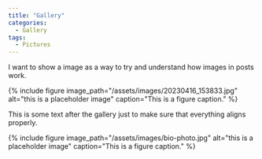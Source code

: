 ```yaml
---
title: "Gallery"
categories:
  - Gallery
tags:
  - Pictures
---
```


I want to show a image as a way to try and understand how images in posts work.


{% include figure image_path="/assets/images/20230416_153833.jpg" alt="this is a placeholder image" caption="This is a figure caption." %}

This is some text after the gallery just to make sure that everything aligns properly.

{% include figure image_path="/assets/images/bio-photo.jpg" alt="this is a placeholder image" caption="This is a figure caption." %}